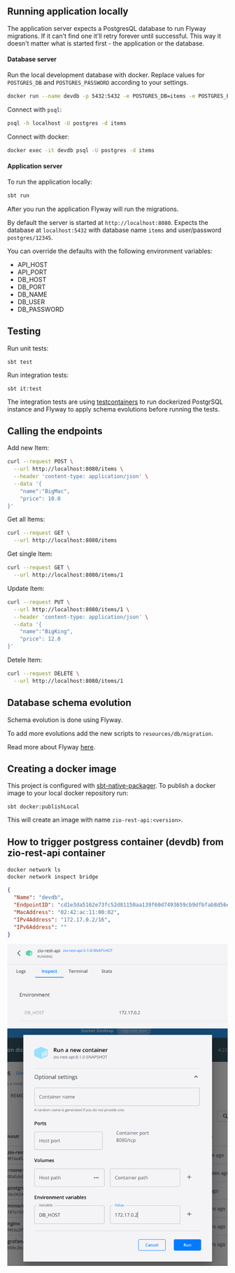 ## Running application locally

The application server expects a PostgresQL database to run Flyway migrations. If it can't find one it'll retry forever until successful. This way it doesn't matter what is started first - the application or the database.

#### Database server

Run the local development database with docker. Replace values for `POSTGRES_DB` and `POSTGRES_PASSWORD` according to your settings.
```bash
docker run --name devdb -p 5432:5432 -e POSTGRES_DB=items -e POSTGRES_PASSWORD=12345 -d postgres
```

Connect with `psql`:
```bash
psql -h localhost -U postgres -d items
```

Connect with docker:
```bash
docker exec -it devdb psql -U postgres -d items
```

#### Application server

To run the application locally:
```bash
sbt run
```

After you run the application Flyway will run the migrations.

By default the server is started at `http://localhost:8080`. Expects the database at `localhost:5432` with database name `items` and user/password `postgres/12345`.

You can override the defaults with the following environment variables:

- API_HOST
- API_PORT
- DB_HOST
- DB_PORT
- DB_NAME
- DB_USER
- DB_PASSWORD

## Testing

Run unit tests: 
```
sbt test
```

Run integration tests:
```
sbt it:test
```

The integration tests are using [testcontainers](https://www.testcontainers.org/) to run dockerized PostgrSQL instance and Flyway to apply schema evolutions before running the tests.

## Calling the endpoints

Add new Item:

```bash
curl --request POST \
  --url http://localhost:8080/items \
  --header 'content-type: application/json' \
  --data '{
	"name":"BigMac",
	"price": 10.0
}'
```

Get all Items:

```bash
curl --request GET \
  --url http://localhost:8080/items
```

Get single Item:

```bash
curl --request GET \
  --url http://localhost:8080/items/1
```

Update Item:

```bash
curl --request PUT \
  --url http://localhost:8080/items/1 \
  --header 'content-type: application/json' \
  --data '{
	"name":"BigKing",
	"price": 12.0
}'
```

Detele Item:

```bash
curl --request DELETE \
  --url http://localhost:8080/items/1
```

## Database schema evolution

Schema evolution is done using Flyway.

To add more evolutions add the new scripts to `resources/db/migration`.

Read more about Flyway [here](https://flywaydb.org/documentation/).

## Creating a docker image

This project is configured with [sbt-native-packager](https://www.scala-sbt.org/sbt-native-packager/). To publish a docker image to your local docker repository run:
```
sbt docker:publishLocal
```
This will create an image with name `zio-rest-api:<version>`.

## How to trigger postgress container (devdb) from zio-rest-api container
```
docker network ls
docker network inspect bridge
```

```json lines
{
  "Name": "devdb",
  "EndpointID": "cd1e3da5162e73fc52d81150aa139f60d7493659cb9dfbfab8d56e443018b555",
  "MacAddress": "02:42:ac:11:00:02",
  "IPv4Address": "172.17.0.2/16",
  "IPv6Address": ""
}
```
![img.png](db_host_env_var.png)
![img.png](run_conrainer_from_image.png)
